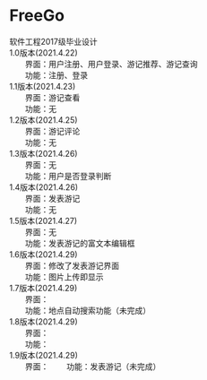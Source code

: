 # FreeGo  
软件工程2017级毕业设计  
1.0版本(2021.4.22)  
&emsp;&emsp;界面：用户注册、用户登录、游记推荐、游记查询  
&emsp;&emsp;功能：注册、登录  
1.1版本(2021.4.23)  
&emsp;&emsp;界面：游记查看  
&emsp;&emsp;功能：无  
1.2版本(2021.4.25)  
&emsp;&emsp;界面：游记评论  
&emsp;&emsp;功能：无  
1.3版本(2021.4.26)  
&emsp;&emsp;界面：无  
&emsp;&emsp;功能：用户是否登录判断  
1.4版本(2021.4.26)  
&emsp;&emsp;界面：发表游记  
&emsp;&emsp;功能：无  
1.5版本(2021.4.27)  
&emsp;&emsp;界面：无  
&emsp;&emsp;功能：发表游记的富文本编辑框   
1.6版本(2021.4.29)  
&emsp;&emsp;界面：修改了发表游记界面  
&emsp;&emsp;功能：图片上传即显示   
1.7版本(2021.4.29)  
&emsp;&emsp;界面：  
&emsp;&emsp;功能：地点自动搜索功能（未完成）   
1.8版本(2021.4.29)  
&emsp;&emsp;界面：  
&emsp;&emsp;功能：   
1.9版本(2021.4.29)  
&emsp;&emsp;界面： 
&emsp;&emsp;功能：发表游记（未完成）  

